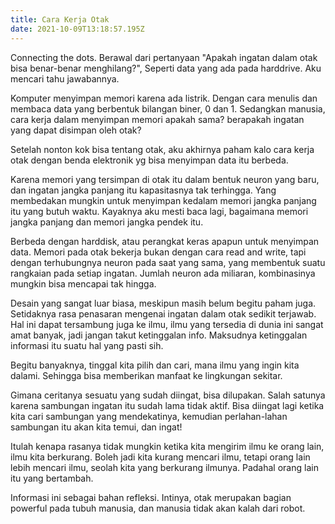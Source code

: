 ```yaml
---
title: Cara Kerja Otak
date: 2021-10-09T13:18:57.195Z
---
```

Connecting the dots. Berawal dari pertanyaan "Apakah ingatan dalam otak bisa benar-benar menghilang?", Seperti data yang ada pada harddrive. Aku mencari tahu jawabannya.

Komputer menyimpan memori karena ada listrik. Dengan cara menulis dan membaca data yang berbentuk bilangan biner, 0 dan 1. Sedangkan manusia, cara kerja dalam menyimpan memori apakah sama? berapakah ingatan yang dapat disimpan oleh otak?

Setelah nonton kok bisa tentang otak, aku akhirnya paham kalo cara kerja otak dengan benda elektronik yg bisa menyimpan data itu berbeda.

Karena memori yang tersimpan di otak itu dalam bentuk neuron yang baru, dan ingatan jangka panjang itu kapasitasnya tak terhingga. Yang membedakan mungkin untuk menyimpan kedalam memori jangka panjang itu yang butuh waktu. Kayaknya aku mesti baca lagi, bagaimana memori jangka panjang dan memori jangka pendek itu.

Berbeda dengan harddisk, atau perangkat keras apapun untuk menyimpan data. Memori pada otak bekerja bukan dengan cara read and write, tapi dengan terhubungnya neuron pada saat yang sama, yang membentuk suatu rangkaian pada setiap ingatan. Jumlah neuron ada miliaran, kombinasinya mungkin bisa mencapai tak hingga.

Desain yang sangat luar biasa, meskipun masih belum begitu paham juga. Setidaknya rasa penasaran mengenai ingatan dalam otak sedikit terjawab. Hal ini dapat tersambung juga ke ilmu, ilmu yang tersedia di dunia ini sangat amat banyak, jadi jangan takut ketinggalan info. Maksudnya ketinggalan informasi itu suatu hal yang pasti sih.

Begitu banyaknya, tinggal kita pilih dan cari, mana ilmu yang ingin kita dalami. Sehingga bisa memberikan manfaat ke lingkungan sekitar.

Gimana ceritanya sesuatu yang sudah diingat, bisa dilupakan. Salah satunya karena sambungan ingatan itu sudah lama tidak aktif. Bisa diingat lagi ketika kita cari sambungan yang mendekatinya, kemudian perlahan-lahan sambungan itu akan kita temui, dan ingat!

Itulah kenapa rasanya tidak mungkin ketika kita mengirim ilmu ke orang lain, ilmu kita berkurang. Boleh jadi kita kurang mencari ilmu, tetapi orang lain lebih mencari ilmu, seolah kita yang berkurang ilmunya. Padahal orang lain itu yang bertambah.

Informasi ini sebagai bahan refleksi. Intinya, otak merupakan bagian powerful pada tubuh manusia, dan manusia tidak akan kalah dari robot.